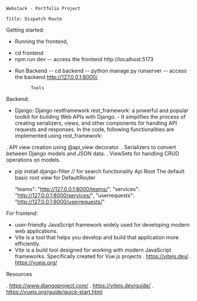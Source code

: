     Webstack - Portfolio Project
  
    Title: Dispatch Route

Getting started:
* Running the frontend,
- cd frontend
- npm run dev -- access the frontend http://localhost:5173

* Run Backend
-- cd backend
-- python manage.py runserver -- access the backend http://127.0.0.1:8000/

        	Tools
Backend:

- Django: Django restframework
rest_framework: a powerful and popular toolkit for building Web APIs with Django.
		- It simplifies the process of creating serializers, views, and other components for handling API requests and 				responses.
In the code, following functionalities are implemented using rest_framework:

. API view creation using @api_view decorator.
. Serializers to convert between Django models and JSON data.
. ViewSets for handling CRUD operations on models.
- pip install django-filter // for search functionality
    Api Root
The default basic root view for DefaultRouter

    "teams": "http://127.0.0.1:8000/teams/",
    "services": "http://127.0.0.1:8000/services/",
    "userrequests": "http://127.0.0.1:8000/userrequests/"

For frontend:

-  user-friendly JavaScript framework widely used for developing modern web applications. 
- Vite is a tool that helps you develop and build that application more efficiently.
- Vite is a build tool designed for working with modern JavaScript frameworks. Specifically created for Vue.js projects
  . https://vitejs.dev/
 .  https://vuejs.org/

 Resources

. https://www.djangoproject.com/
. https://vitejs.dev/guide/
. https://vuejs.org/guide/quick-start.html
